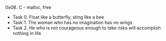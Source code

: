 0x0B. C - malloc, free
- Task 0. Float like a butterfly, sting like a bee
- Task 1. The woman who has no imagination has no wings
- Task 2. He who is not courageous enough to take risks will accomplish nothing in life